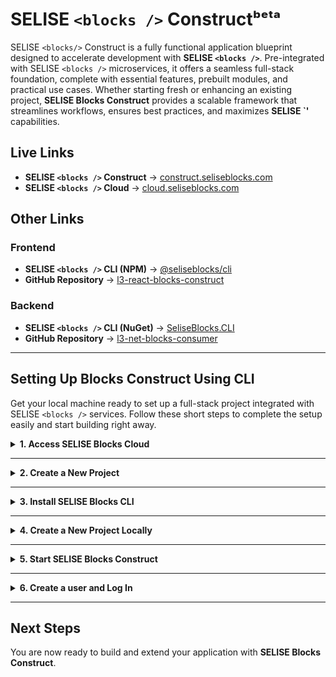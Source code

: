 # SELISE `<blocks />` Constructᵇᵉᵗᵃ

SELISE `<blocks/>` Construct is a fully functional application blueprint designed to accelerate development with **SELISE `<blocks />`**. Pre-integrated with SELISE `<blocks />` microservices, it offers a seamless full-stack foundation, complete with essential features, prebuilt modules, and practical use cases. Whether starting fresh or enhancing an existing project, **SELISE Blocks Construct** provides a scalable framework that streamlines workflows, ensures best practices, and maximizes **SELISE `<blocks />'** capabilities.

## Live Links

- **SELISE `<blocks />` Construct** → [construct.seliseblocks.com](https://construct.seliseblocks.com)
- **SELISE `<blocks />` Cloud** → [cloud.seliseblocks.com](https://cloud.seliseblocks.com)

## Other Links

### Frontend

- **SELISE `<blocks />` CLI (NPM)** → [@seliseblocks/cli](https://www.npmjs.com/package/@seliseblocks/cli)
- **GitHub Repository** → [l3-react-blocks-construct](https://github.com/SELISEdigitalplatforms/l3-react-blocks-construct)

### Backend

- **SELISE `<blocks />` CLI (NuGet)** → [SeliseBlocks.CLI](https://www.nuget.org/packages/SeliseBlocks.CLI)
- **GitHub Repository** → [l3-net-blocks-consumer](https://github.com/SELISEdigitalplatforms/l3-net-blocks-consumer)

---

## Setting Up Blocks Construct Using CLI

Get your local machine ready to set up a full-stack project integrated with SELISE `<blocks />` services. Follow these short steps to complete the setup easily and start building right away.

<details>
  <summary><strong>1. Access SELISE Blocks Cloud </strong></summary>

#### Open Blocks Cloud

1. In your browser, go to [SELISE `<blocks />` Cloud](https://cloud.seliseblocks.com).

#### Create an Account

1. Click **Sign Up** and follow the instructions to create an account.
2. Once registered, log in with your credentials.

#### Access the Console

1. After logging in, you will land on the **Console** where you can manage projects.

</details>

---

<details>
  <summary><strong>2. Create a New Project</strong></summary>

#### Before You Begin
Make sure you have a registered domain and access to its DNS settings.

#### Create Your Project
Set up a new project in the Cloud Console.

1. In the **Console**, click **Create New Project**.
2. Enter a **unique project name**.
3. Select an **environment**:
   - Choose either **Sandbox** or **Production**.
   - The page will expand to display the **domain input field**.
4. (Optional) Enable **Cookie Domain**:
   - Check the box to see the **cookie domain in use**.
   - Follow the provided instructions for DNS settings.
5. Click **Create** to initialize the project.
6. The Console will update to display your project.

</details>

---

<details>
  <summary><strong>3. Install SELISE Blocks CLI</strong></summary>

#### Check System Requirements
Make sure you have the following tools installed:

- **Node.js (v20.x or later)** → [Download Node.js](https://nodejs.org/en/download)
- **NVM (Node Version Manager)** → [Install NVM](https://www.freecodecamp.org/news/how-to-install-node-in-your-machines-macos-linux-windows/)
- **Git** → [Download Git](https://git-scm.com/downloads)

#### Install SELISE Blocks CLI
Install the CLI globally to easily scaffold your projects.

```sh
npm install -g @seliseblocks/cli
```
If you encounter permission issues on Linux/macOS:
```sh
sudo npm install -g @seliseblocks/cli
```

#### Verify Installation
Check if the CLI was installed successfully.

```sh
blocks
```
To check the installed version:
```sh
blocks v
```

</details>

---

<details>
  <summary><strong>4. Create a New Project Locally</strong></summary>

#### Initialize the Project
Use the CLI to set up your project structure and download the codebase.

```sh
blocks new <platform> <folder-name>
```
- Replace `<platform>` with either `web`, `mobile`.
- Replace `<folder-name>` with your preferred local folder name.

For example, to create a mobile project in a folder named 'my-project', your command line should look like this `blocks new mobile 'my-project'`

#### Enter Project Details
After setup, the CLI will ask for:

1. **Project Name** – Enter the project name you used earlier when creating the project on Blocks Cloud.
3. **Project Key** – Copy it from your Project Dashboard.
2. **Domain** – The domain you registered earlier.

</details>

---

<details>
  <summary><strong>5. Start SELISE Blocks Construct</strong></summary>

#### Navigate to the Project Directory
Move into your project's folder.

```sh
cd <folder-name>
```
Replace `<folder-name>` with your project's folder name.

#### Start the Application Locally
To start the application, run this command:

for **stage** environment

```sh
flutter run
```

for **production** environment

```sh
flutter run --dart-define="ENV=prod"
```

</details>

---

<details>
  <summary><strong>6. Create a user and Log In</strong></summary>

#### Create a User
You’ll need at least one user account to access the application.

1. Invite a new user from the **User Management Service** in Cloud.
2. The invited user will receive an email to activate the account.
3. After activation, the user can set a password.

#### Log In to SELISE Blocks Construct in app
Open your browser:
- Go to your locally running app.
- Enter your credentials to log in.

</details>

---

## Next Steps
You are now ready to build and extend your application with **SELISE Blocks Construct**.
